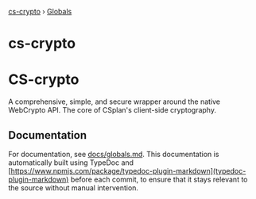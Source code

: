 [cs-crypto](README.md) › [Globals](globals.md)

# cs-crypto

# CS-crypto
A comprehensive, simple, and secure wrapper around the native WebCrypto API. The core of CSplan's client-side cryptography.

## Documentation
For documentation, see [docs/globals.md](docs). This documentation is automatically built using TypeDoc and [https://www.npmjs.com/package/typedoc-plugin-markdown](typedoc-plugin-markdown) before each commit, to ensure that it stays relevant to the source without manual intervention.
